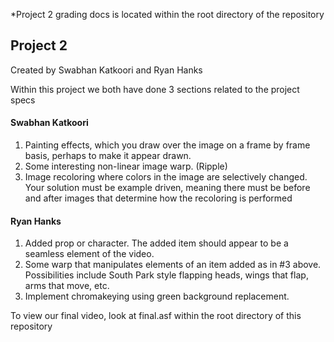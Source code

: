 *Project 2 grading docs is located within the root directory of the repository

## Project 2
Created by Swabhan Katkoori and Ryan Hanks

Within this project we both have done 3 sections related to the project specs

#### Swabhan Katkoori
1. Painting effects, which you draw over the image on a frame by frame basis, perhaps to make it appear drawn.
2. Some interesting non-linear image warp. (Ripple)
3. Image recoloring where colors in the image are selectively changed. Your solution must be example driven, meaning there must be before and after images that determine how the recoloring is performed

#### Ryan Hanks
1. Added prop or character. The added item should appear to be a seamless element of the video.
2. Some warp that manipulates elements of an item added as in #3 above. Possibilities include South Park style flapping heads, wings that flap, arms that move, etc.
3. Implement chromakeying using green background replacement.

To view our final video, look at final.asf within the root directory of this repository
